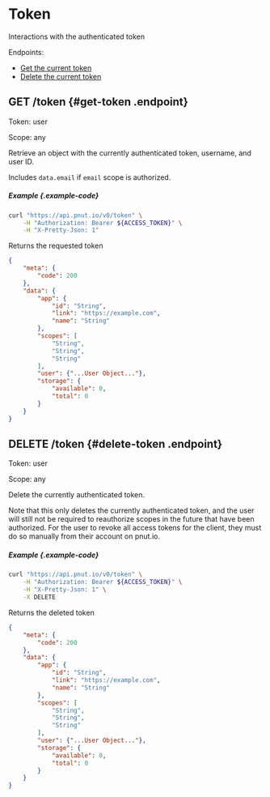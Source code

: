 # Token

Interactions with the authenticated token

Endpoints:

* [Get the current token](#get-token)
* [Delete the current token](#delete-token)


## <span class="method method-get">GET</span> /token {#get-token .endpoint}

Token: <span class="endpoint-meta">user</span>

Scope: <span class="endpoint-meta">any</span>

Retrieve an object with the currently authenticated token, username, and user ID.

Includes `data.email` if `email` scope is authorized.

##### Example {.example-code}

```bash
curl "https://api.pnut.io/v0/token" \
    -H "Authorization: Bearer ${ACCESS_TOKEN}" \
    -H "X-Pretty-Json: 1"
```

Returns the requested token

```json
{
    "meta": {
        "code": 200
    },
    "data": {
        "app": {
            "id": "String",
            "link": "https://example.com",
            "name": "String"
        },
        "scopes": [
            "String",
            "String",
            "String"
        ],
        "user": {"...User Object..."},
        "storage": {
            "available": 0,
            "total": 0
        }
    }
}
```


## <span class="method method-delete">DELETE</span> /token {#delete-token .endpoint}

Token: <span class="endpoint-meta">user</span>

Scope: <span class="endpoint-meta">any</span>

Delete the currently authenticated token.

Note that this only deletes the currently authenticated token, and the user will still not be required to reauthorize scopes in the future that have been authorized. For the user to revoke all access tokens for the client, they must do so manually from their account on pnut.io.

##### Example {.example-code}

```bash
curl "https://api.pnut.io/v0/token" \
    -H "Authorization: Bearer ${ACCESS_TOKEN}" \
    -H "X-Pretty-Json: 1" \
    -X DELETE
```

Returns the deleted token

```json
{
    "meta": {
        "code": 200
    },
    "data": {
        "app": {
            "id": "String",
            "link": "https://example.com",
            "name": "String"
        },
        "scopes": [
            "String",
            "String",
            "String"
        ],
        "user": {"...User Object..."},
        "storage": {
            "available": 0,
            "total": 0
        }
    }
}
```